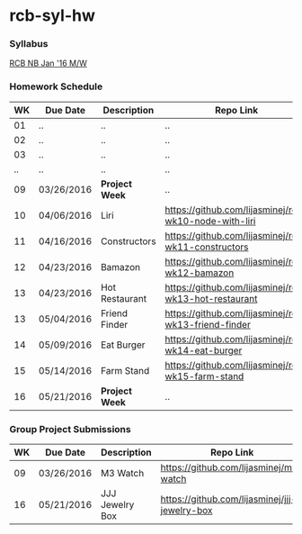 # rcb-syl-hw

### Syllabus

[RCB NB Jan '16 M/W](https://github.com/RutgersCodingBootcamp/01-16-NB-Class-Content/blob/master/README.md)

### Homework Schedule

| WK | Due Date | Description | Repo Link |
| ------ | ----------- | ----------- | ----------- |
| 01 | .. | .. | .. |
| 02 | .. | .. | .. |
| 03 | .. | .. | .. |
| .. | .. | .. | .. |
| 09 | 03/26/2016 | **Project Week** | .. |
| 10 | 04/06/2016 | Liri | https://github.com/lijasminej/rcb-wk10-node-with-liri |
| 11 | 04/16/2016 | Constructors | https://github.com/lijasminej/rcb-wk11-constructors |
| 12 | 04/23/2016 | Bamazon | https://github.com/lijasminej/rcb-wk12-bamazon |
| 13 | 04/23/2016 | Hot Restaurant | https://github.com/lijasminej/rcb-wk13-hot-restaurant |
| 13 | 05/04/2016 | Friend Finder | https://github.com/lijasminej/rcb-wk13-friend-finder |
| 14 | 05/09/2016 | Eat Burger | https://github.com/lijasminej/rcb-wk14-eat-burger |
| 15 | 05/14/2016 | Farm Stand | https://github.com/lijasminej/rcb-wk15-farm-stand |
| 16 | 05/21/2016 | **Project Week** | .. |

### Group Project Submissions

| WK | Due Date | Description | Repo Link |
| ------ | ----------- | ----------- | ----------- |
| 09 | 03/26/2016 | M3 Watch | https://github.com/lijasminej/m3-watch |
| 16 | 05/21/2016 | JJJ Jewelry Box | https://github.com/lijasminej/jjj-jewelry-box |